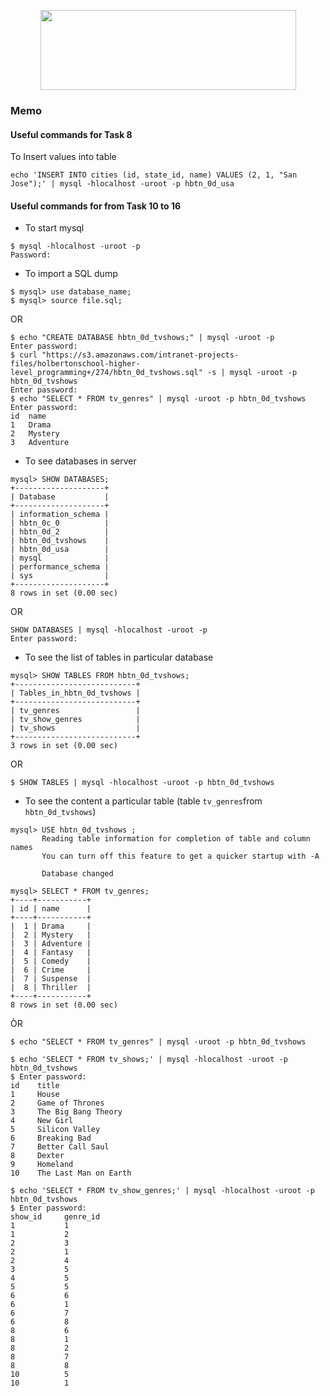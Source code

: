 <p align="center">
  <img width="409" height="128" src="https://www.holbertonschool.com/holberton-logo.png">
<p>


### Memo
#### Useful commands for Task 8
To Insert values into table
```
echo 'INSERT INTO cities (id, state_id, name) VALUES (2, 1, "San Jose");' | mysql -hlocalhost -uroot -p hbtn_0d_usa

```

#### Useful commands for from Task 10 to 16

- To start mysql
```
$ mysql -hlocalhost -uroot -p
Password: 

```

- To import a SQL dump
```
$ mysql> use database_name;
$ mysql> source file.sql;
```
OR
```
$ echo "CREATE DATABASE hbtn_0d_tvshows;" | mysql -uroot -p
Enter password: 
$ curl "https://s3.amazonaws.com/intranet-projects-files/holbertonschool-higher-level_programming+/274/hbtn_0d_tvshows.sql" -s | mysql -uroot -p hbtn_0d_tvshows
Enter password: 
$ echo "SELECT * FROM tv_genres" | mysql -uroot -p hbtn_0d_tvshows
Enter password: 
id  name
1   Drama
2   Mystery
3   Adventure

```
- To see databases in server
```
mysql> SHOW DATABASES;
+--------------------+
| Database           |
+--------------------+
| information_schema |
| hbtn_0c_0          |
| hbtn_0d_2          |
| hbtn_0d_tvshows    |
| hbtn_0d_usa        |
| mysql              |
| performance_schema |
| sys                |
+--------------------+
8 rows in set (0.00 sec)
```
OR
```
SHOW DATABASES | mysql -hlocalhost -uroot -p
Enter password: 
```
- To see the list of tables in particular database
```
mysql> SHOW TABLES FROM hbtn_0d_tvshows;
+---------------------------+
| Tables_in_hbtn_0d_tvshows |
+---------------------------+
| tv_genres                 |
| tv_show_genres            |
| tv_shows                  |
+---------------------------+
3 rows in set (0.00 sec)
```
OR
```
$ SHOW TABLES | mysql -hlocalhost -uroot -p hbtn_0d_tvshows
```

- To see the content a particular table (table `tv_genres`from `hbtn_0d_tvshows`)
```
mysql> USE hbtn_0d_tvshows ;
       Reading table information for completion of table and column names
       You can turn off this feature to get a quicker startup with -A

       Database changed

mysql> SELECT * FROM tv_genres;
+----+-----------+
| id | name      |
+----+-----------+
|  1 | Drama     |
|  2 | Mystery   |
|  3 | Adventure |
|  4 | Fantasy   |
|  5 | Comedy    |
|  6 | Crime     |
|  7 | Suspense  |
|  8 | Thriller  |
+----+-----------+
8 rows in set (0.00 sec)
```
ÒR
```
$ echo "SELECT * FROM tv_genres" | mysql -uroot -p hbtn_0d_tvshows
```
```
$ echo 'SELECT * FROM tv_shows;' | mysql -hlocalhost -uroot -p hbtn_0d_tvshows
$ Enter password: 
id    title
1     House
2     Game of Thrones
3     The Big Bang Theory
4     New Girl
5     Silicon Valley
6     Breaking Bad
7     Better Call Saul
8     Dexter
9     Homeland
10    The Last Man on Earth
```
```
$ echo 'SELECT * FROM tv_show_genres;' | mysql -hlocalhost -uroot -p hbtn_0d_tvshows
$ Enter password: 
show_id		genre_id
1			1
1			2
2			3
2			1
2			4
3			5
4			5
5			5
6			6
6			1
6			7
6			8
8			6
8			1
8			2
8			7
8			8
10			5
10			1
```

